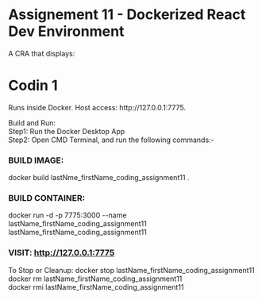 # Assignement 11 - Dockerized React Dev Environment

A CRA that displays:
<h1>Codin 1</h1>
Runs inside Docker. Host access: http://127.0.0.1:7775.

Build and Run: <br>
Step1: Run the Docker Desktop App <br>
Step2: Open CMD Terminal, and run the following commands:-
       <h3> BUILD IMAGE: </h3>
       docker build lastNme_firstName_coding_assignment11 .
       <h3> BUILD CONTAINER: </h3>
       docker run -d -p 7775:3000 --name lastName_firstName_coding_assignment11 lastName_firstName_coding_assignment11
       <h3> VISIT: http://127.0.0.1:7775 </h3>

To Stop or Cleanup:
         docker stop lastName_firstName_coding_assignment11 <br>
         docker rm lastName_firstName_coding_assignment11 <br>
         docker rmi lastName_firstName_coding_assignment11 


